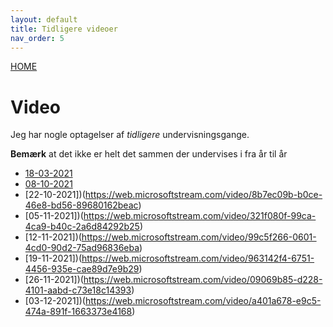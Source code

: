 ```yaml
---
layout: default
title: Tidligere videoer
nav_order: 5
---
```

[HOME](../README.md)
# Video
Jeg har nogle optagelser af *tidligere* undervisningsgange.

**Bemærk** at det ikke er helt det sammen der undervises i fra år til år

- [18-03-2021](https://www.dropbox.com/s/w4z3sa275iie1ez/2021-03-18.mp4?dl=0)
- [08-10-2021](https://web.microsoftstream.com/video/74d2186a-369e-44fa-a68f-aeb9920c6f2b)
- [22-10-2021])(https://web.microsoftstream.com/video/8b7ec09b-b0ce-46e8-bd56-89680162beac)
- [05-11-2021])(https://web.microsoftstream.com/video/321f080f-99ca-4ca9-b40c-2a6d84292b25)
- [12-11-2021])(https://web.microsoftstream.com/video/99c5f266-0601-4cd0-90d2-75ad96836eba)
- [19-11-2021])(https://web.microsoftstream.com/video/963142f4-6751-4456-935e-cae89d7e9b29)
- [26-11-2021])(https://web.microsoftstream.com/video/09069b85-d228-4101-aabd-c73e18c14393)
- [03-12-2021])(https://web.microsoftstream.com/video/a401a678-e9c5-474a-891f-1663373e4168)

